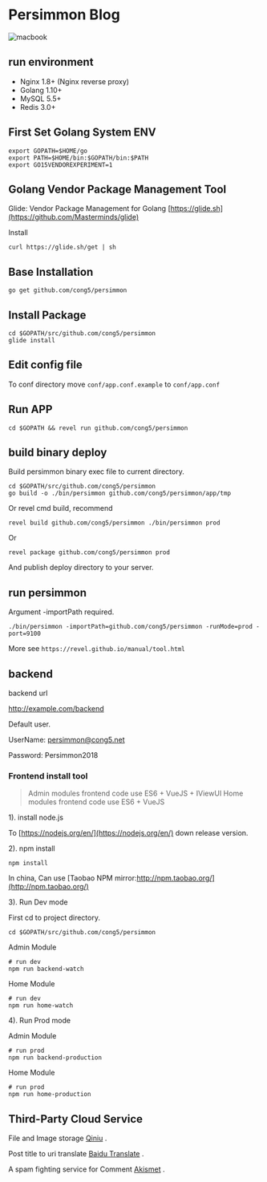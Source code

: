 # Persimmon Blog

![macbook](https://raw.githubusercontent.com/cong5/myPersimmon/master/screen.jpg)


## run environment

- Nginx 1.8+ (Nginx reverse proxy)
- Golang 1.10+
- MySQL 5.5+
- Redis 3.0+

## First Set Golang System ENV

```
export GOPATH=$HOME/go
export PATH=$HOME/bin:$GOPATH/bin:$PATH
export GO15VENDOREXPERIMENT=1
```

## Golang Vendor Package Management Tool

Glide: Vendor Package Management for Golang [https://glide.sh](https://github.com/Masterminds/glide)

Install 

```
curl https://glide.sh/get | sh
```

## Base Installation

```
go get github.com/cong5/persimmon
```

## Install Package

```
cd $GOPATH/src/github.com/cong5/persimmon
glide install
```

## Edit config file

To conf directory move `conf/app.conf.example` to `conf/app.conf`

## Run APP

```
cd $GOPATH && revel run github.com/cong5/persimmon
```

## build binary deploy

Build persimmon binary exec file to current directory.

```
cd $GOPATH/src/github.com/cong5/persimmon
go build -o ./bin/persimmon github.com/cong5/persimmon/app/tmp
```

Or revel cmd build, recommend

```
revel build github.com/cong5/persimmon ./bin/persimmon prod
```

Or 

```
revel package github.com/cong5/persimmon prod
```

And publish deploy directory to your server.

## run persimmon

Argument -importPath required.

```
./bin/persimmon -importPath=github.com/cong5/persimmon -runMode=prod -port=9100
```

More see `https://revel.github.io/manual/tool.html`


## backend 

backend url

http://example.com/backend

Default user.

UserName: persimmon@cong5.net

Password: Persimmon2018



### Frontend install  tool

> Admin modules frontend code use ES6 +  VueJS + IViewUI
> Home modules frontend code use ES6 + VueJS 

1). install node.js

To [https://nodejs.org/en/](https://nodejs.org/en/) down release version.

2). npm install

```shell
npm install
```

In china, Can use [Taobao NPM mirror:http://npm.taobao.org/](http://npm.taobao.org/)

3). Run Dev mode

First cd to project directory.

```
cd $GOPATH/src/github.com/cong5/persimmon
```

Admin Module
```
# run dev
npm run backend-watch
```

Home Module

```
# run dev
npm run home-watch
```

4). Run Prod mode

Admin Module
```
# run prod
npm run backend-production
```

Home Module

```
# run prod
npm run home-production
```

## Third-Party Cloud Service

File and Image storage [Qiniu](https://www.qiniu.com/) .

Post title to uri translate [Baidu Translate](https://api.fanyi.baidu.com/api/trans/product/index) .

A spam fighting service for Comment [Akismet](https://akismet.com) .  
